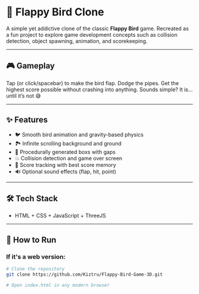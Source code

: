 # 🐤 Flappy Bird Clone

A simple yet addictive clone of the classic **Flappy Bird** game. Recreated as a fun project to explore game development concepts such as collision detection, object spawning, animation, and scorekeeping.

---

## 🎮 Gameplay

Tap (or click/spacebar) to make the bird flap. Dodge the pipes. Get the highest score possible without crashing into anything. Sounds simple? It is… until it’s not 😅

---

## ✨ Features

- 🐦 Smooth bird animation and gravity-based physics
- 🏞️ Infinite scrolling background and ground
- 🚧 Procedurally generated boxs with gaps
- 💥 Collision detection and game over screen
- 🧮 Score tracking with best score memory
- 🔊 Optional sound effects (flap, hit, point)

---

## 🛠️ Tech Stack
- HTML + CSS + JavaScript + ThreeJS

---

## 🚀 How to Run

### If it's a web version:
```bash
# Clone the repository
git clone https://github.com/Kiztru/Flappy-Bird-Game-3D.git

# Open index.html in any modern browser
